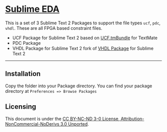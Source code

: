 [Sublime EDA](http://zawiki.begincoding.net/~zas/zawiki/doku.php/tschinz:sublimetext#eda)
================================

This is a set of 3 Sublime Text 2 Packages to support the file types `ucf`, `pdc`, `vhdl`. These are all FPGA based constraint files.
- UCF Package for Sublime Text 2 based on [UCF.tmBundle](https://bitbucket.org/Clams/sublimesystemverilog/src/140f678dab41?at=default) for TextMate
- PDC Package
- VHDL Package for Sublime Text 2 fork of [VHDL Package](https://github.com/yangsu/sublime-vhdl) for Sublime Text 2

---

Installation
---

Copy the folder into your Package directory. You can find your package directory at `Preferences => Browse Packages`

Licensing
---
This document is under the [CC BY-NC-ND 3-0 License, Attribution-NonCommercial-NoDerivs 3.0 Unported](http://creativecommons.org/licenses/by-nc-nd/3.0/).